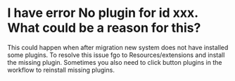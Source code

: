 # I have error No plugin for id xxx. What could be a reason for this?

This could happen when after migration new system does not have installed some plugins. To resolve this issue fgo to
Resources/extensions and install the missing plugin. Sometimes you also need to click button plugins in the workflow to
reinstall missing plugins. 

